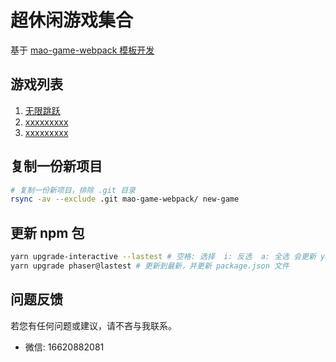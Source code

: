 
# 超休闲游戏集合

基于 [mao-game-webpack 模板开发](https://github.com/liurongqing/mao-game-webpack)

## 游戏列表

1. [无限跳跃](https://liurongqing.github.io/mao-games-webpack/infinite-jumper/docs)
2. [xxxxxxxxx](xxxxxxxxx)
3. [xxxxxxxxx](xxxxxxxxx)

## 复制一份新项目
```bash
# 复制一份新项目，排除 .git 目录
rsync -av --exclude .git mao-game-webpack/ new-game 
```

## 更新 npm 包

```bash
yarn upgrade-interactive --lastest # 空格: 选择  i: 反选  a: 全选 会更新 yarn.lock 文件，不会更新package.json文件
yarn upgrade phaser@lastest # 更新到最新，并更新 package.json 文件
```

## 问题反馈

若您有任何问题或建议，请不吝与我联系。

- 微信: 16620882081
